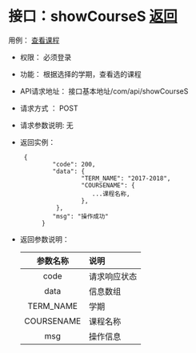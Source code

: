 # 接口：showCourseS  [返回](../README.md)
用例： [查看课程](../用例/查看课程.md)

* 权限：
   必须登录

* 功能：
    根据选择的学期，查看选的课程

* API请求地址：
   接口基本地址/com/api/showCourseS

* 请求方式 ：
   POST

* 请求参数说明:
    无

* 返回实例：
    
       {
               "code": 200,            
               "data": {
                       "TERM_NAME": "2017-2018",
                       "COURSENAME": {
                          ...课程名称,
                       },
                },             
               "msg": "操作成功"
            }

* 返回参数说明：

  |参数名称|说明|
  |:---------:|:--------------------------------------------------------|
  |code|请求响应状态|
    |data|信息数组|
  |TERM_NAME|学期|
  |COURSENAME|课程名称|
  |msg|操作信息|
 